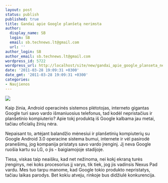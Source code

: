 ```yaml
---
layout: post
status: publish
published: true
title: Gandai apie Google planšetą nerimsta
author:
  display_name: SB
  login: SB
  email: sb.technews.lt@gmail.com
  url: ''
author_login: SB
author_email: sb.technews.lt@gmail.com
wordpress_id: 5722
wordpress_url: http://localhost/site/new/gandai_apie_google_planseta_nerimsta/
date: '2011-03-28 19:09:31 +0300'
date_gmt: '2011-03-28 19:09:31 +0300'
categories:
- Naujienos
---
```

<div class="imgright"><img src="http://technews.lt/upload/google_tablet-520x390.jpg"  /></div>
<p>Kaip žinia, Android operacinės sistemos plėtotojas, interneto gigantas Google turi savo vardo išmaniuosius telefonus, tad kodėl nepristačius ir planšetinio kompiuterio? Apie tokį produktą iš Google kalbama jau metai, tačiau oficialių žinių nėra.</p>
<p>Nepaisant to, artėjant balandžio mėnesiui ir planšetinių kompiuterių su Google Android 3.0 operacine sistema bumui, internete ir vėl pasirodė pranešimų, jog kompanija pristatys savo vardo įrenginį. Jį neva Google ruošia kartu su LG, o jis - baigiamojoje stadijoje.</p>
<p>Tiesa, viskas taip neaišku, kad net nežinoma, nei kokį ekraną turės įrenginys, nei koks procesorius jį varys, tik tiek, jog jis vadinsis Nexus Pad vardu. Mes tuo tarpu manome, kad Google tokio produkto nepristatys, tačiau laikas parodys. Bet kokiu atveju, rinkoje bus didžiulė konkurencija.<br /></p>
